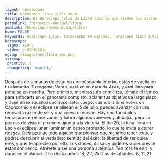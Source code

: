 ```yaml
---
layout: horoscopos
title: Horoscopo libra julio 2020
description: El Horóscopo julio de Libra todo lo que tienen los astros preparados para este mes, amor, trabajo, familia. Todo sobre astrologia, tarot, predicciones. Horoscopo gratis en español, predicciones y astrología.
permalink: /horoscopo-mensual/libra/
amplink: /horoscopo-mensual/amp/libra/
home: FALSE
keywords: horóscopo julio, horoscopos en español, horóscopo libra julio , horóscopo esperanza gracia, horoscop, horóscopos gratis, horoscopo libra, Tarot, Astrologia, Zodíaco, libra, horoscopo gratis, horoscopo del mes 
horoscopo:
 signo: libra
 video: g_VIh3NkXjc
ogimg: /images/mes/libra_mes.png
sitemap:
 priority: 1
 changefreq: 'monthly'
---
```



Después de semanas de estar en una búsqueda interior, estás de vuelta en tu elemento. Tu regente, Venus, está en su casa de Aries, y está listo para ponerse en marcha. Pero primero, mientras julio comienza, tómate el tiempo para enfocarte en el panorama completo, aclarar tus objetivos a largo plazo, y dejar atrás aquellos que superaste. Luego, cuando la luna nueva en Capricornio y el eclipse se alinean el 5 de julio, puedes avanzar con una renovada razón de ser y una nueva dirección. 
Hay oportunidades tentadoras en el horizonte, y habrá algunos vaivenes y altibajos, pero no pierdas de vista el premio y apunta a la victoria. 
El día 20, la luna llena en Leo y el eclipse lunar iluminan un deseo profundo, lo que te invita a correr riesgos. Deshazte de todo aquello que piensas que significa tener éxito, y podrás descubrir el verdadero sentido del éxito: la libertad de ser quien eres, y que te aprecien por ello. Los dioses, diosas y poderes superiores te están sonriendo. Atrévete a ser una persona auténtica. Ten más fe en ti, y darás en el blanco. 
Días destacados: 18, 22, 25 
Días desafiantes: 8, 11, 21 

